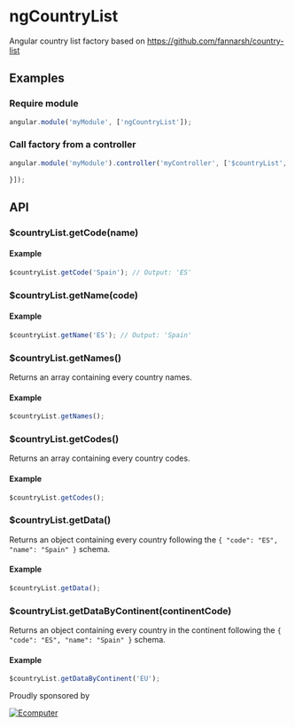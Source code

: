 # ngCountryList
Angular country list factory based on https://github.com/fannarsh/country-list

## Examples

### Require module

```javascript
angular.module('myModule', ['ngCountryList']);
```


### Call factory from a controller

```javascript
angular.module('myModule').controller('myController', ['$countryList', function($countryList) {
	
}]);
```

## API

### $countryList.getCode(name)

#### Example
```javascript
$countryList.getCode('Spain'); // Output: 'ES'
```

### $countryList.getName(code)

#### Example
```javascript
$countryList.getName('ES'); // Output: 'Spain'
```

### $countryList.getNames()

Returns an array containing every country names.

#### Example
```javascript
$countryList.getNames();
```

### $countryList.getCodes()

Returns an array containing every country codes.

#### Example
```javascript
$countryList.getCodes();
```

### $countryList.getData()

Returns an object containing every country following the `{ "code": "ES", "name": "Spain" }` schema.

#### Example
```javascript
$countryList.getData();
```

### $countryList.getDataByContinent(continentCode)

Returns an object containing every country in the continent following the `{ "code": "ES", "name": "Spain" }` schema.

#### Example
```javascript
$countryList.getDataByContinent('EU');
```

Proudly sponsored by

[![Ecomputer](http://www.ecomputer.es/imagenes/empresa/descargas/logotipo_ecomputer_alargado_azul_min.jpg)](http://www.ecomputer.es)